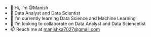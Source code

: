 - 👋 Hi, I’m @Manish
- 👀 Data Analyst and Data Scientist
- 🌱 I’m currently learning Data Science and Machine Learning
- 💞️ I’m looking to collaborate on Data Analyst and Data Sciencetist
- 📫 Reach me at manishka7027@gmail.com

<!---
Manishka07/Manishka07 is a ✨ special ✨ repository because its `README.md` (this file) appears on your GitHub profile.
You can click the Preview link to take a look at your changes.
--->
